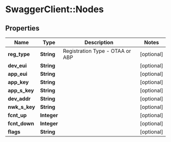 # SwaggerClient::Nodes

## Properties
Name | Type | Description | Notes
------------ | ------------- | ------------- | -------------
**reg_type** | **String** | Registration Type - OTAA or ABP | [optional] 
**dev_eui** | **String** |  | [optional] 
**app_eui** | **String** |  | [optional] 
**app_key** | **String** |  | [optional] 
**app_s_key** | **String** |  | [optional] 
**dev_addr** | **String** |  | [optional] 
**nwk_s_key** | **String** |  | [optional] 
**fcnt_up** | **Integer** |  | [optional] 
**fcnt_down** | **Integer** |  | [optional] 
**flags** | **String** |  | [optional] 


